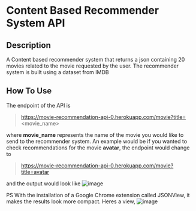 # Content Based Recommender System API

## Description
A Content based recommender system that returns a json containing 20 movies related to the movie requested by the user. The recommender system is built using a dataset from IMDB

## How To Use
The endpoint of the API is

>https://movie-recommendation-api-0.herokuapp.com/movie?title=<movie_name>

where **movie_name** represents the name of the movie you would like to send to the recommender system.
An example would be if you wanted to check recommendations for the movie **avatar**, the endpoint would change to 

>https://movie-recommendation-api-0.herokuapp.com/movie?title=avatar

and the output would look like
![image](https://drive.google.com/uc?export=view&id=13xQfr49GsXMxDY_sdBcSN3cAwWv40p_Z)

PS With the installation of a Google Chrome extension called JSONView, it makes the results look more compact. Heres a view,
![image](https://drive.google.com/uc?export=view&id=1poLp2XyZVahUhwdbrMI9z1pThMjl2DNT)
